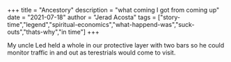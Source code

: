 +++
title = "Ancestory"
description = "what coming I got from coming up"
date = "2021-07-18"
author = "Jerad Acosta"
tags = ["story-time","legend","spiritual-economics","what-happend-was","suck-outs","thats-why","in time"]
+++


My uncle Led held a whole in our protective layer with two bars so he could monitor traffic in and out as terestrials would come to visit.  

